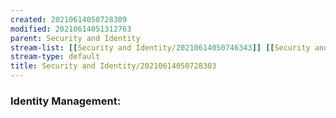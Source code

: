 ```yaml
---
created: 20210614050728309
modified: 20210614051312763
parent: Security and Identity
stream-list: [[Security and Identity/20210614050746343]] [[Security and Identity/20210614050837521]] [[Security and Identity/20210614050946321]] [[Security and Identity/20210614051052714]] [[Security and Identity/20210614051146744]]
stream-type: default
title: Security and Identity/20210614050728303
---
```

### Identity Management:
